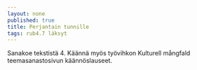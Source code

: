 ```yaml
---
layout: none
published: true
title: Perjantain tunnille
tags: rub4.7 läksyt
---
```

Sanakoe tekstistä 4. Käännä myös työvihkon Kulturell mångfald teemasanastosivun käännöslauseet.
